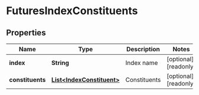 
# FuturesIndexConstituents

## Properties

Name | Type | Description | Notes
------------ | ------------- | ------------- | -------------
**index** | **String** | Index name |  [optional] [readonly]
**constituents** | [**List&lt;IndexConstituent&gt;**](IndexConstituent.md) | Constituents |  [optional] [readonly]

